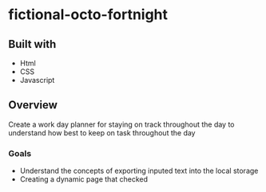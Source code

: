 # fictional-octo-fortnight
## Built with
* Html
* CSS
* Javascript

## Overview
Create a work day planner for staying on track throughout the day to understand how best to keep on task throughout the day

### Goals

- Understand the concepts of exporting inputed text into the local storage
- Creating a dynamic page that checked